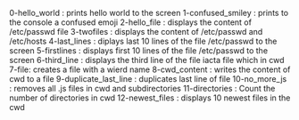 0-hello_world : prints hello world to the screen
1-confused_smiley : prints to the console a confused emoji
2-hello_file : displays the content of /etc/passwd file
3-twofiles : displays the content of /etc/passwd and /etc/hosts
4-last_lines : diplays last 10 lines of the file /etc/passwd to the screen
5-firstlines : displays first 10 lines of the file /etc/passwd to the screen
6-third_line : displays the third line of the file iacta file which in cwd
7-file: creates a file with a wierd name
8-cwd_content : writes the content of cwd to a file
9-duplicate_last_line : duplicates last line of file
10-no_more_js : removes all .js files in cwd and subdirectories
11-directories : Count the number of directories in cwd
12-newest_files : displays 10 newest files in the cwd

